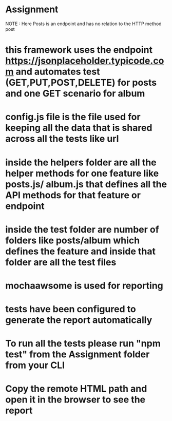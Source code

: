 # Assignment
NOTE : Here Posts is an endpoint and has no relation to the HTTP method post 

# this framework uses the endpoint https://jsonplaceholder.typicode.com and automates test (GET,PUT,POST,DELETE) for posts and one GET scenario for album
# config.js file is the file used for keeping all the data that is shared across all the tests like url
# inside the helpers folder are all the helper methods for one feature like posts.js/ album.js that defines all the API methods for that feature or endpoint
# inside the test folder are number of folders like posts/album which defines the feature and inside that folder are all the test files 


# mochaawsome  is used for reporting 
# tests have been configured to generate the report automatically
# To run all the tests please run "npm test" from the Assignment folder from your CLI
# Copy the remote HTML path and open it in the browser to see the report

